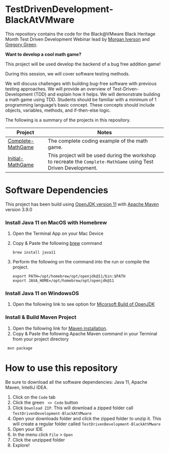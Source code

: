 # TestDrivenDevelopment-BlackAtVMware
This repository contains the code for the Black@VMware Black Heritage Month Test Driven Development Webinar lead by [Morgan Iverson](https://www.linkedin.com/in/mwiverson/) and [Gregory Green](https://www.linkedin.com/in/gregory-green-5619748/).

**Want to develop a cool math game?**

This project will be used develop the backend of a bug free addition game!

During this session, we will cover software testing methods.

We will discuss challenges with building bug-free software with previous testing approaches.
We will provide an overview of Test-Driven-Development (TDD) and explain how it helps.
We will demonstrate building a math game using TDD.
Students should be familiar with a minimum of 1 programming language’s basic concept.
These concepts should include objects, variables, methods, and if-then-else logic.



The following is a summary of the projects in this repository.

Project             |  Notes
------------------- | -----------------------------------------
[Complete-MathGame](https://github.com/morgan-iverson/TestDrivenDevelopment-BlackAtVMware/tree/main/Complete-MathGame)   | The complete coding example of the math game.
[Initial-MathGame](https://github.com/morgan-iverson/TestDrivenDevelopment-BlackAtVMware/tree/main/Initial-MathGame)   | This project will be used during the workshop to recreate the `Complete-MathGame` using Test Driven Development.


# Software Dependencies

This project has been build using [OpenJDK version 11](https://openjdk.org/projects/jdk/11/) with [Apache Maven](https://maven.apache.org/) version 3.9.0 

### Install Java 11 on MacOS with Homebrew

1. Open the Terminal App on your Mac Device
2. Copy & Paste the following [brew](https://brew.sh/) command 

    ```shell
    brew install java11
    ```

3. Perform the following on the command into the run or compile the project.

    ```shell
    export PATH=/opt/homebrew/opt/openjdk@11/bin:$PATH
    export JAVA_HOME=/opt/homebrew/opt/openjdk@11
    ```

### Install Java 11 on WindowsOS 
1. Open the following link to see option for [Micorsoft Build of OpenJDK](https://learn.microsoft.com/en-us/java/openjdk/install#install-on-windows)


### Install & Build Maven Project

1. Open the following link for [Maven installation](https://maven.apache.org/install.html).
2.  Copy & Paste the following Apache Maven command in your Terminal from your project directory

```shell
 mvn package
```

# How to use this repository
Be sure to download all the software dependencies: Java 11, Apache Maven, IntelliJ IDEA.

1. Click on the `Code` tab
2. Click the green  ` <> Code` button
3. Click `Download ZIP`. This will download a zipped folder call `TestDrivenDevelopment-BlackAtVMware`
4. Open your downloads folder and click the zipped folder to unzip it. This will create a regular folder called `TestDrivenDevelopment-BlackAtVMware`
5. Open your IDE
6. In the menu click `File` > `Open`
7. Click the unzipped folder  
8. Explore!

